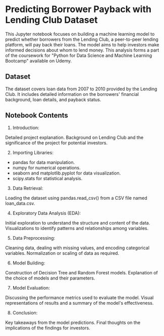 # Predicting Borrower Payback with Lending Club Dataset
This Jupyter notebook focuses on building a machine learning model to predict whether borrowers from the Lending Club, a peer-to-peer lending platform, will pay back their loans. The model aims to help investors make informed decisions about whom to lend money. This analysis forms a part of the coursework for "Python for Data Science and Machine Learning Bootcamp" available on Udemy.

## Dataset
The dataset covers loan data from 2007 to 2010 provided by the Lending Club. It includes detailed information on the borrowers' financial background, loan details, and payback status.

## Notebook Contents
1) Introduction:

Detailed project explanation.
Background on Lending Club and the significance of the project for potential investors.

2) Importing Libraries:

- pandas for data manipulation.
- numpy for numerical operations.
- seaborn and matplotlib.pyplot for data visualization.
- scipy.stats for statistical analysis.

3) Data Retrieval:

Loading the dataset using pandas.read_csv() from a CSV file named loan_data.csv.

4) Exploratory Data Analysis (EDA):

Initial exploration to understand the structure and content of the data.
Visualizations to identify patterns and relationships among variables.

5) Data Preprocessing:

Cleaning data, dealing with missing values, and encoding categorical variables. Normalization or scaling of data as required.

6) Model Building:

Construction of Decision Tree and Random Forest models.
Explanation of the choice of models and their parameters.

7) Model Evaluation:

Discussing the performance metrics used to evaluate the model.
Visual representations of results and a summary of the model's effectiveness.

8) Conclusion:

Key takeaways from the model predictions.
Final thoughts on the implications of the findings for investors.